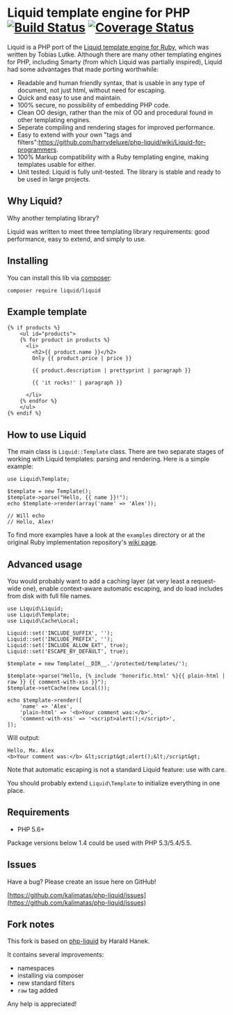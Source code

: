 # Liquid template engine for PHP [![Build Status](https://travis-ci.org/kalimatas/php-liquid.svg?branch=master)](https://travis-ci.org/kalimatas/php-liquid) [![Coverage Status](https://coveralls.io/repos/github/kalimatas/php-liquid/badge.svg?branch=master)](https://coveralls.io/github/kalimatas/php-liquid?branch=master)

Liquid is a PHP port of the [Liquid template engine for Ruby](https://github.com/Shopify/liquid), which was written by Tobias Lutke. Although there are many other templating engines for PHP, including Smarty (from which Liquid was partially inspired), Liquid had some advantages that made porting worthwhile:

 * Readable and human friendly syntax, that is usable in any type of document, not just html, without need for escaping.
 * Quick and easy to use and maintain.
 * 100% secure, no possibility of embedding PHP code.
 * Clean OO design, rather than the mix of OO and procedural found in other templating engines.
 * Seperate compiling and rendering stages for improved performance.
 * Easy to extend with your own "tags and filters":https://github.com/harrydeluxe/php-liquid/wiki/Liquid-for-programmers.
 * 100% Markup compatibility with a Ruby templating engine, making templates usable for either.
 * Unit tested: Liquid is fully unit-tested. The library is stable and ready to be used in large projects.

## Why Liquid?

Why another templating library?

Liquid was written to meet three templating library requirements: good performance, easy to extend, and simply to use.

## Installing

You can install this lib via [composer](https://getcomposer.org/):

    composer require liquid/liquid

## Example template

	{% if products %}
		<ul id="products">
		{% for product in products %}
		  <li>
			<h2>{{ product.name }}</h2>
			Only {{ product.price | price }}

			{{ product.description | prettyprint | paragraph }}

			{{ 'it rocks!' | paragraph }}

		  </li>
		{% endfor %}
		</ul>
	{% endif %}

## How to use Liquid

The main class is `Liquid::Template` class. There are two separate stages of working with Liquid templates: parsing and rendering. Here is a simple example:

    use Liquid\Template;

    $template = new Template();
    $template->parse("Hello, {{ name }}!");
    echo $template->render(array('name' => 'Alex'));

	// Will echo
	// Hello, Alex!

To find more examples have a look at the `examples` directory or at the original Ruby implementation repository's [wiki page](https://github.com/Shopify/liquid/wiki).

## Advanced usage

You would probably want to add a caching layer (at very least a request-wide one), enable context-aware automatic escaping, and do load includes from disk with full file names.

    use Liquid\Liquid;
    use Liquid\Template;
    use Liquid\Cache\Local;

    Liquid::set('INCLUDE_SUFFIX', '');
    Liquid::set('INCLUDE_PREFIX', '');
    Liquid::set('INCLUDE_ALLOW_EXT', true);
    Liquid::set('ESCAPE_BY_DEFAULT', true);

    $template = new Template(__DIR__.'/protected/templates/');

    $template->parse("Hello, {% include 'honorific.html' %}{{ plain-html | raw }} {{ comment-with-xss }}");
    $template->setCache(new Local());

	echo $template->render([
	    'name' => 'Alex',
	    'plain-html' => '<b>Your comment was:</b>',
	    'comment-with-xss' => '<script>alert();</script>',
	]);

Will output:

	Hello, Mx. Alex
	<b>Your comment was:</b> &lt;script&gt;alert();&lt;/script&gt;

Note that automatic escaping is not a standard Liquid feature: use with care.

You should probably extend `Liquid\Template` to initialize everything in one place.

## Requirements

 * PHP 5.6+

Package versions below 1.4 could be used with PHP 5.3/5.4/5.5.

## Issues

Have a bug? Please create an issue here on GitHub!

[https://github.com/kalimatas/php-liquid/issues](https://github.com/kalimatas/php-liquid/issues)

## Fork notes

This fork is based on [php-liquid](https://github.com/harrydeluxe/php-liquid) by Harald Hanek.

It contains several improvements:

 * namespaces
 * installing via composer
 * new standard filters
 * `raw` tag added

Any help is appreciated!
